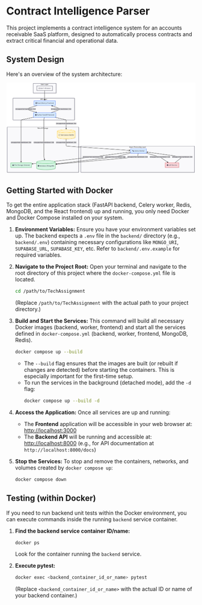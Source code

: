 # Contract Intelligence Parser

This project implements a contract intelligence system for an accounts receivable SaaS platform, designed to automatically process contracts and extract critical financial and operational data.

## System Design

Here's an overview of the system architecture:

![System Design Diagram](System.png)

## Getting Started with Docker

To get the entire application stack (FastAPI backend, Celery worker, Redis, MongoDB, and the React frontend) up and running, you only need Docker and Docker Compose installed on your system.

1.  **Environment Variables:**
    Ensure you have your environment variables set up. The backend expects a `.env` file in the `backend/` directory (e.g., `backend/.env`) containing necessary configurations like `MONGO_URI`, `SUPABASE_URL`, `SUPABASE_KEY`, etc. Refer to `backend/.env.example` for required variables.

2.  **Navigate to the Project Root:**
    Open your terminal and navigate to the root directory of this project where the `docker-compose.yml` file is located.

    ```bash
    cd /path/to/TechAssignment
    ```
    (Replace `/path/to/TechAssignment` with the actual path to your project directory.)

3.  **Build and Start the Services:**
    This command will build all necessary Docker images (backend, worker, frontend) and start all the services defined in `docker-compose.yml` (backend, worker, frontend, MongoDB, Redis).

    ```bash
    docker compose up --build
    ```

    *   The `--build` flag ensures that the images are built (or rebuilt if changes are detected) before starting the containers. This is especially important for the first-time setup.
    *   To run the services in the background (detached mode), add the `-d` flag:
        ```bash
        docker compose up --build -d
        ```

4.  **Access the Application:**
    Once all services are up and running:
    *   The **Frontend** application will be accessible in your web browser at:
        [http://localhost:3000](http://localhost:3000)
    *   The **Backend API** will be running and accessible at:
        [http://localhost:8000](http://localhost:8000) (e.g., for API documentation at `http://localhost:8000/docs`)

5.  **Stop the Services:**
    To stop and remove the containers, networks, and volumes created by `docker compose up`:

    ```bash
    docker compose down
    ```

## Testing (within Docker)

If you need to run backend unit tests within the Docker environment, you can execute commands inside the running `backend` service container.

1.  **Find the backend service container ID/name:**
    ```bash
    docker ps
    ```
    Look for the container running the `backend` service.

2.  **Execute pytest:**
    ```bash
    docker exec <backend_container_id_or_name> pytest
    ```
    (Replace `<backend_container_id_or_name>` with the actual ID or name of your backend container.)
